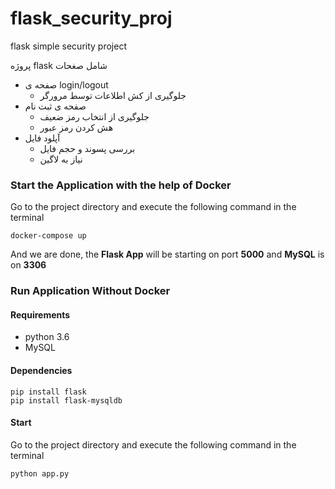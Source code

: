 # flask_security_proj
flask simple security project

پروژه flask شامل صغحات
- صفحه ی login/logout
  - جلوگیری از کش اطلاعات توسط مرورگر
- صفحه ی ثبت نام
  - جلوگیری از انتخاب رمز ضعیف
  - هش کردن رمز عبور
- آپلود فایل
  - بررسی پسوند و حجم فایل
  - نیاز به لاگین 

### Start the Application with the help of Docker
Go to the project directory and execute 
the following command in the terminal

    docker-compose up
    
And we are done, the **Flask App** will be starting on port 
**5000** and **MySQL** is on **3306**

### Run Application Without Docker
#### Requirements
* python 3.6
* MySQL

#### Dependencies

    pip install flask
    pip install flask-mysqldb
    
#### Start
Go to the project directory and execute 
the following command in the terminal

    python app.py
    
